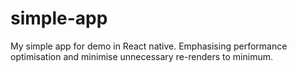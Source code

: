 # simple-app
My simple app for demo in React native. Emphasising performance optimisation and minimise unnecessary re-renders to minimum.  
